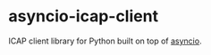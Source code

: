 # asyncio-icap-client

ICAP client library for Python built on top of
[asyncio](https://docs.python.org/3/library/asyncio.html).
